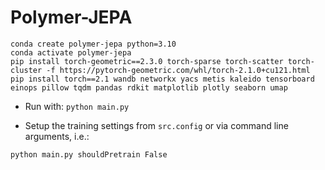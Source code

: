 # Polymer-JEPA

```
conda create polymer-jepa python=3.10
conda activate polymer-jepa
pip install torch-geometric==2.3.0 torch-sparse torch-scatter torch-cluster -f https://pytorch-geometric.com/whl/torch-2.1.0+cu121.html
pip install torch==2.1 wandb networkx yacs metis kaleido tensorboard einops pillow tqdm pandas rdkit matplotlib plotly seaborn umap 
```

- Run with: `python main.py`

- Setup the training settings from `src.config` or via command line arguments, i.e.:

```
python main.py shouldPretrain False
```